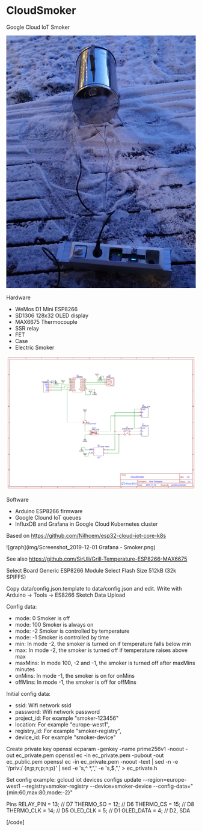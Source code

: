 # CloudSmoker
Google Cloud IoT Smoker

![setup](/img/IMG_20191130_160347.jpg)

Hardware
 * WeMos D1 Mini ESP8266
 * SD1306 128x32 OLED display
 * MAX6675 Thermocouple
 * SSR relay
 * FET
 * Case
 * Electric Smoker
 
![schematic](/img/Schematic_smoker_CloudSmoker_20191201204111.svg)

Software
 * Arduino ESP8266 firmware
 * Google Clound IoT queues
 * InfluxDB and Grafana in Google Cloud Kubernetes cluster

Based on 
https://github.com/Nilhcem/esp32-cloud-iot-core-k8s

![graph](img/Screenshot_2019-12-01 Grafana - Smoker.png)


See also
https://github.com/SirUli/Grill-Temperature-ESP8266-MAX6675

Select Board Generic ESP8266 Module
Select Flash Size 512kB (32k SPIFFS)

Copy data/config.json.template to data/config.json and edit.
Write with Arduino -> Tools -> ES8266 Sketch Data Upload

Config data:
 * mode: 0 Smoker is off
 * mode: 100 Smoker is always on
 * mode: -2 Smoker is controlled by temperature
 * mode: -1 Smoker is controlled by time
 * min: In mode -2, the smoker is turned on if temperature falls below min
 * max: In mode -2, the smoker is turned off if temperature raises above max
 * maxMins: In mode 100, -2 and -1, the smoker is turned off after maxMins minutes
 * onMins: In mode -1, the smoker is on for onMins
 * offMins: In mode -1, the smoker is off for offMins

Initial config data: 
 * ssid: Wifi network ssid
 * password: Wifi network password
 * project_id: For example "smoker-123456"
 * location: For example "europe-west1",
 * registry_id: For example "smoker-registry",
 * device_id: For example "smoker-device"

Create private key
openssl ecparam -genkey -name prime256v1 -noout -out ec_private.pem
openssl ec -in ec_private.pem -pubout -out ec_public.pem
openssl ec -in ec_private.pem -noout -text | sed -n -e '/priv:/ {n;p;n;p;n;p}' | sed -e 's,^ *,",' -e 's,$,",' > ec_private.h

Set config example:
gcloud iot devices configs update --region=europe-west1 --registry=smoker-registry --device=smoker-device --config-data="{min:60,max:80,mode:-2}"

Pins
RELAY_PIN = 13; // D7
THERMO_SO = 12; // D6
THERMO_CS = 15; // D8
THERMO_CLK = 14; // D5
OLED_CLK = 5; // D1
OLED_DATA = 4; // D2, SDA

[/code]
